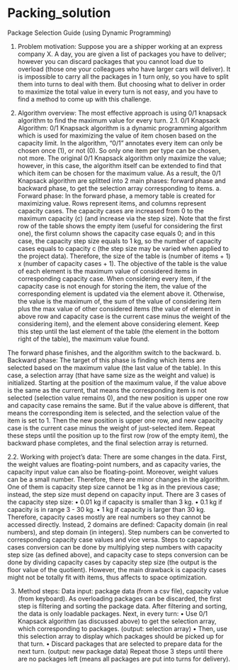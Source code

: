 # Packing_solution
Package Selection Guide (using Dynamic Programming)

1. Problem motivation:
Suppose you are a shipper working at an express company X. A day, you are given a list of packages you have to deliver; however you can discard packages that you cannot load due to overload (those one your colleagues who have larger cars will deliver). It is impossible to carry all the packages in 1 turn only, so you have to split them into turns to deal with them. But choosing what to deliver in order to maximize the total value in every turn is not easy, and you have to find a method to come up with this challenge.

2. Algorithm overview:
The most effective approach is using 0/1 knapsack algorithm to find the maximum value for every turn.
2.1. 0/1 Knapsack Algorithm:
0/1 Knapsack algorithm is a dynamic programming algorithm which is used for maximizing the value of item chosen based on the capacity limit. In the algorithm, “0/1” annotates every item can only be chosen once (1), or not (0). So only one item per type can be chosen, not more.
The original 0/1 Knapsack algorithm only maximize the value; however, in this case, the algorithm itself can be extended to find that which item can be chosen for the maximum value. As a result, the 0/1 Knapsack algorithm are splitted into 2 main phases: forward phase and backward phase, to get the selection array corresponding to items.
a. Forward phase:
In the forward phase, a memory table is created for maximizing value. Rows represent items, and columns represent capacity cases. The capacity cases are increased from 0 to the maximum capacity (c) (and increase via the step size).
Note that the first row of the table shows the empty item (useful for considering the first one), the first column shows the capacity case equals 0; and in this case, the capacity step size equals to 1 kg, so the number of capacity cases equals to capacity c (the step size may be varied when applied to the project data). Therefore, the size of the table is (number of items + 1) x (number of capacity cases + 1).
The objective of the table is the value of each element is the maximum value of considered items in corresponding capacity case.
When considering every item, if the capacity case is not enough for storing the item, the value of the corresponding element is updated via the element above it. Otherwise, the value is the maximum of, the sum of the value of considering item plus the max value of other considered items (the value of element in above row and capacity case is the current case minus the weight of the considering item), and the element above considering element.
Keep this step until the last element of the table (the element in the bottom right of the table), the maximum value found. 
 

The forward phase finishes, and the algorithm switch to the backward.
b. Backward phase:
The target of this phase is finding which items are selected based on the maximum value (the last value of the table). In this case, a selection array (that have same size as the weight and value) is initialized.
Starting at the position of the maximum value, if the value above is the same as the current, that means the corresponding item is not selected (selection value remains 0), and the new position is upper one row and capacity case remains the same.
But if the value above is different, that means the corresponding item is selected, and the selection value of the item is set to 1. Then the new position is upper one row, and new capacity case is the current case minus the weight of just-selected item.
Repeat these steps until the position up to the first row (row of the empty item), the backward phase completes, and the final selection array is returned.
 
2.2. Working with project’s data:
There are some changes in the data. First, the weight values are floating-point numbers, and as capacity varies, the capacity input value can also be floating-point. Moreover, weight values can be a small number. 
Therefore, there are minor changes in the algorithm. One of them is capacity step size cannot be 1 kg as in the previous case; instead, the step size must depend on capacity input.
There are 3 cases of the capacity step size:
•	0.01 kg if capacity is smaller than 3 kg.
•	0.1 kg if capacity is in range 3 - 30 kg.
•	1 kg if capacity is larger than 30 kg.
Therefore, capacity cases mostly are real numbers so they cannot be accessed directly. Instead, 2 domains are defined: Capacity domain (in real numbers), and step domain (in integers).
Step numbers can be converted to corresponding capacity case values and vice versa. Steps to capacity cases conversion can be done by multiplying step numbers with capacity step size (as defined above), and capacity case to steps conversion can be done by dividing capacity cases by capacity step size (the output is the floor value of the quotient).
However, the main drawback is capacity cases might not be totally fit with items, thus affects to space optimization.

3. Method steps:
Data input: package data (from a csv file), capacity value (from keyboard).
As overloading packages can be discarded, the first step is filtering and sorting the package data. After filtering and sorting, the data is only loadable packages.
Next, in every turn:
•	Use 0/1 Knapsack algorithm (as discussed above) to get the selection array, which corresponding to packages. (output: selection array)
•	Then, use this selection array to display which packages should be picked up for that turn.
•	Discard packages that are selected to prepare data for the next turn. (output: new package data)
Repeat those 3 steps until there are no packages left (means all packages are put into turns for delivery).

